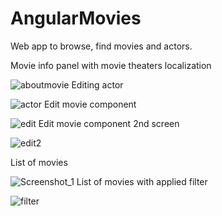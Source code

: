 # AngularMovies
Web app to browse, find movies and actors.




Movie info panel with movie theaters localization

![aboutmovie](https://user-images.githubusercontent.com/47595623/146446480-b0f71a79-7f26-4a76-853f-d0b7660618c4.png)
Editing actor

![actor](https://user-images.githubusercontent.com/47595623/146446482-26844dac-37c1-4f75-823e-22211b2ac14b.png)
Edit movie component

![edit](https://user-images.githubusercontent.com/47595623/146446483-e2090e81-7362-46d0-a510-df718dca4fc8.png)
Edit movie component 2nd screen

![edit2](https://user-images.githubusercontent.com/47595623/146446486-bfbaeef6-ec3d-4802-9d83-def62f1e5179.png)

List of movies

![Screenshot_1](https://user-images.githubusercontent.com/47595623/146446487-24f26696-2c65-48bd-9695-9b47b5d261ae.png)
List of movies with applied filter

![filter](https://user-images.githubusercontent.com/47595623/146446852-a99c2050-5ea0-4afa-a3c0-2f45bb3b1fa1.png)
